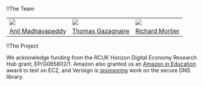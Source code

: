!!The Team

<table width="100%">
<tr>
<td>
<img src="/graphics/team-anil.jpg"></img>
</td>
<td>
<img src="/graphics/team-thomas.png"></img>
</td>
<td>
<img src="/graphics/team-mort.jpg"></img>
</td>
</tr>
<tr>
<td>
<a class="aboutPerson" href="http://anil.recoil.org">Anil Madhavapeddy</a>
</td>
<td>
<a class="aboutPerson" href="http://gazagnaire.org/">Thomas Gazagnaire</a>
</td>
<td>
<a class="aboutPerson" href="http://www.cs.nott.ac.uk/~rmm/">Richard Mortier</a>
</td>
</tr>
</table>

!!The Project

We acknowledge funding from the RCUK Horizon Digital Economy Research Hub grant, EP/G065802/1.
Amazon also granted us an [Amazon in Education](http://aws.amazon.com/education/) award to test on EC2, and Verisign is [sponsoring](http://www.cl.cam.ac.uk/news/2011/03/anil-madhavapeddy-wins-verisign-grant/) work on the secure DNS library.


